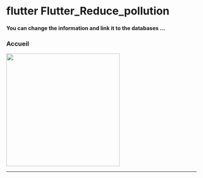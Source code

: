 <h1> flutter Flutter_Reduce_pollution </h1>



<h4> You can change the information and link it to the databases ...</h4>


<h3>Accueil</h3>





<img src="https://github.com/abenkoula71/Flutter-caffee-d/blob/main/Screenshot_1643032183.png" width="300" /> <hr>
